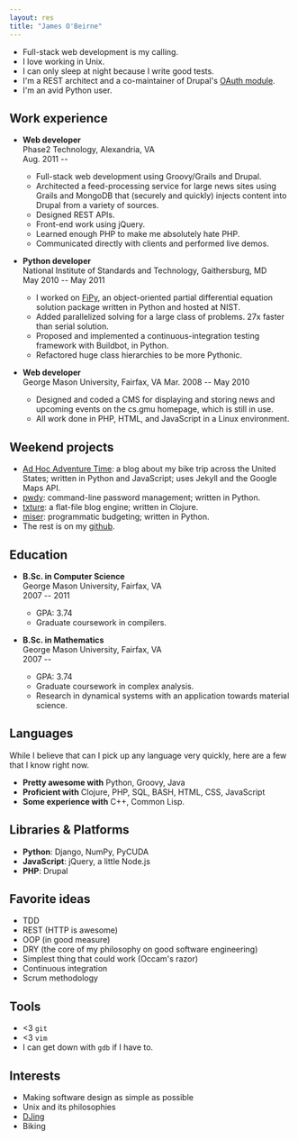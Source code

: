 ```yaml
---
layout: res
title: "James O'Beirne"
---
```


- Full-stack web development is my calling.
- I love working in Unix.
- I can only sleep at night because I write good tests.
- I'm a REST architect and a co-maintainer of Drupal's [OAuth
  module](http://drupal.org/project/oauth).
- I'm an avid Python user.

## Work experience

- **Web developer**  
  Phase2 Technology, Alexandria, VA  
  Aug. 2011 --
  - Full-stack web development using Groovy/Grails and Drupal.
  - Architected a feed-processing service for large news sites using Grails and
    MongoDB that (securely and quickly) injects content into Drupal from a variety of
    sources.
  - Designed REST APIs.
  - Front-end work using jQuery.
  - Learned enough PHP to make me absolutely hate PHP.
  - Communicated directly with clients and performed live demos.

- **Python developer**  
  National Institute of Standards and Technology, Gaithersburg, MD  
  May 2010 -- May 2011

  - I worked on [FiPy](http://www.ctcms.nist.gov/fipy/), an object-oriented
    partial differential equation solution package written in Python and hosted
    at NIST.
  - Added parallelized solving for a large class of problems. 27x faster than
    serial solution.
  - Proposed and implemented a continuous-integration testing framework with
    Buildbot, in Python.
  - Refactored huge class hierarchies to be more Pythonic.

- **Web developer**  
  George Mason University, Fairfax, VA
  Mar. 2008 -- May 2010

  - Designed and coded a CMS for displaying and storing news and upcoming events
    on the cs.gmu homepage, which is still in use.
  - All work done in PHP, HTML, and JavaScript in a Linux environment.

## Weekend projects

- [Ad Hoc Adventure Time](http://ahadventure.us/): a blog about my bike trip
  across the United States; written in Python and JavaScript; uses Jekyll and
  the Google Maps API.
- [pwdy](https://github.com/jamesob/pwdy): command-line password management;
  written in Python.
- [txture](https://github.com/jamesob/txture): a flat-file blog engine; written
  in Clojure.
- [miser](https://github.com/jamesob/Miser): programmatic budgeting; written in
  Python.
- The rest is on my [github](https://github.com/jamesob/).
 
## Education

- **B.Sc. in Computer Science**  
  George Mason University, Fairfax, VA  
  2007 -- 2011
  - GPA: 3.74
  - Graduate coursework in compilers.
                                    

- **B.Sc. in Mathematics**  
  George Mason University, Fairfax, VA  
  2007 -- 
  - GPA: 3.74
  - Graduate coursework in complex analysis.
  - Research in dynamical systems with an application towards material science.
                                    
                          

## Languages

While I believe that can I pick up any language very quickly, here are a few
that I know right now.

- **Pretty awesome with** Python, Groovy, Java
- **Proficient with** Clojure, PHP, SQL, BASH, HTML, CSS, JavaScript
- **Some experience with** C++, Common Lisp.

## Libraries & Platforms

- **Python**: Django, NumPy, PyCUDA
- **JavaScript**: jQuery, a little Node.js
- **PHP**: Drupal

## Favorite ideas

- TDD
- REST (HTTP is awesome)
- OOP (in good measure)
- DRY (the core of my philosophy on good software engineering)
- Simplest thing that could work (Occam's razor)
- Continuous integration
- Scrum methodology

## Tools

- &lt;3 `git`
- &lt;3 `vim`
- I can get down with `gdb` if I have to.


## Interests

- Making software design as simple as possible
- Unix and its philosophies
- [DJing](soundcloud.com/jamesob)
- Biking


